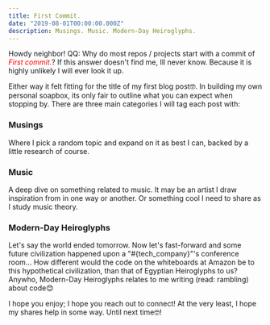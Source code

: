 ```yaml
---
title: First Commit.
date: "2019-08-01T00:00:00.000Z"
description: Musings. Music. Modern-Day Heiroglyphs.
---
```


Howdy neighbor! QQ: Why do most repos / projects start with a commit of <span style="color: red">_First commit._</span>? If this answer doesn't find me, Ill never know. Because it is highly unlikely I will ever look it up.

Either way it felt fitting for the title of my first blog post🤓. In building my own personal soapbox, its  only fair to outline what you can expect when stopping by.  There are three main categories I will tag each post with:

### Musings 
Where I pick a random topic and expand on it as best I can, backed by a little research of course.

### Music
A deep dive on something related to music. It may be an artist I draw inspiration from in one way or another. Or something cool I need to share as I study music theory.

### Modern-Day Heiroglyphs
Let's say the world ended tomorrow. Now let's fast-forward and some future civilization happened upon a "#{tech_company}"'s conference room... How different would the code on the whiteboards at Amazon be to this hypothetical civilization, than that of Egyptian Heiroglyphs to us?  Anywho, Modern-Day Heiroglyphs relates to me writing (read: rambling) about code😊 

I hope you enjoy; I hope you reach out to connect! At the very least, I hope my shares help in some way. Until next time🤓!